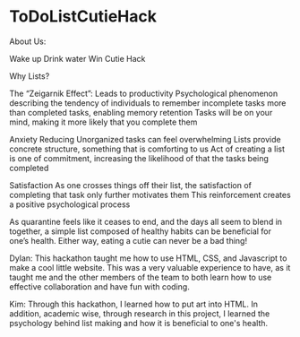 # ToDoListCutieHack
About Us:

Wake up
Drink water
Win Cutie Hack

Why Lists?

The “Zeigarnik Effect”:
Leads to productivity
Psychological phenomenon describing the tendency of individuals to remember incomplete tasks more than completed tasks, enabling memory retention
Tasks will be on your mind, making it more likely that you complete them

Anxiety Reducing
Unorganized tasks can feel overwhelming
Lists provide concrete structure, something that is comforting to us
Act of creating a list is one of commitment, increasing the likelihood of that the tasks being completed

Satisfaction
As one crosses things off their list, the satisfaction of completing that task only further motivates them 
This reinforcement creates a positive psychological process

As quarantine feels like it ceases to end, and the days all seem to blend in together, a simple list composed of healthy habits can be beneficial for one’s health. Either way, eating a cutie can never be a bad thing! 

Dylan: This hackathon taught me how to use HTML, CSS, and Javascript to make a cool little website. This was a very valuable experience to have, as it taught me and the other members of the team to both learn how to use effective collaboration and have fun with coding.

Kim: Through this hackathon, I learned how to put art into HTML. In addition, academic wise, through research in this project, I learned the psychology behind list making and how it is beneficial to one's health.
